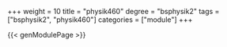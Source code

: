 +++
weight = 10
title = "physik460"
degree = "bsphysik2"
tags = ["bsphysik2", "physik460"]
categories = ["module"]
+++

{{< genModulePage >}}

